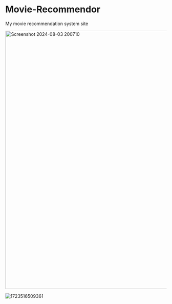 # Movie-Recommendor
My movie recommendation system site

<img width="1664" height="807" alt="Screenshot 2024-08-03 200710" src="https://github.com/user-attachments/assets/480a7e68-4203-438c-ae15-7f65716fe31b" />


![1723516509361](https://github.com/user-attachments/assets/fbd0a98b-acab-40f7-8623-dc989ddcadb1)


         


